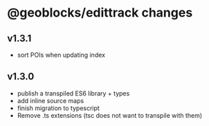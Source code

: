 # @geoblocks/edittrack changes

## v1.3.1
- sort POIs when updating index

## v1.3.0
- publish a transpiled ES6 library + types
- add inline source maps
- finish migration to typescript
- Remove .ts extensions (tsc does not want to transpile with them)
